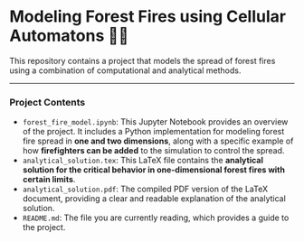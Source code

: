 # Modeling Forest Fires using Cellular Automatons 🌳🔥

This repository contains a project that models the spread of forest fires using a combination of computational and analytical methods.

---

### Project Contents

* `forest_fire_model.ipynb`: This Jupyter Notebook provides an overview of the project. It includes a Python implementation for modeling forest fire spread in **one and two dimensions**, along with a specific example of how **firefighters can be added** to the simulation to control the spread.
* `analytical_solution.tex`: This LaTeX file contains the **analytical solution for the critical behavior in one-dimensional forest fires with certain limits**.
* `analytical_solution.pdf`: The compiled PDF version of the LaTeX document, providing a clear and readable explanation of the analytical solution.
* `README.md`: The file you are currently reading, which provides a guide to the project.
